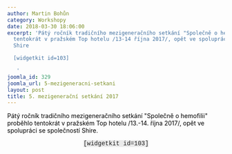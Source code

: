 ```yaml
---
author: Martin Bohůn
category: Workshopy
date: 2018-03-30 18:06:00
excerpt: 'Pátý ročník tradičního mezigeneračního setkání "Společně o hemofilii" proběhlo
  tentokrát v pražském Top hotelu /13-14 října 2017/, opět ve spolupráci se společností
  Shire

  [widgetkit id=103]

   '
joomla_id: 329
joomla_url: 5-mezigeneracni-setkani
layout: post
title: 5. mezigenerační setkání 2017
---
```


<p>
 <span style="color: #000000;">
  Pátý ročník tradičního mezigeneračního setkání "Společně o hemofilii" proběhlo tentokrát v pražském Top hotelu /13.-14. října 2017/, opět ve spolupráci se společností Shire.
 </span>
</p>
<p style="text-align: center;">
 <span style="font-family: Courier New; background-color: #eaeaea;">
  [widgetkit id=103]
 </span>
</p>
<p>
 <span style="text-align: justify; color: #000000; text-transform: none; text-indent: 0px; letter-spacing: normal; font-family: 'Lucida Grande', 'Lucida Sans Unicode', Arial, Verdana, sans-serif; font-size: 13px; font-style: normal; font-weight: 400; word-spacing: 0px; white-space: normal; orphans: 2; widows: 2; background-color: #eeeff0; font-variant-ligatures: normal; font-variant-caps: normal; -webkit-text-stroke-width: 0px; text-decoration-style: initial; text-decoration-color: initial;">
  <span>
  </span>
 </span>
</p>